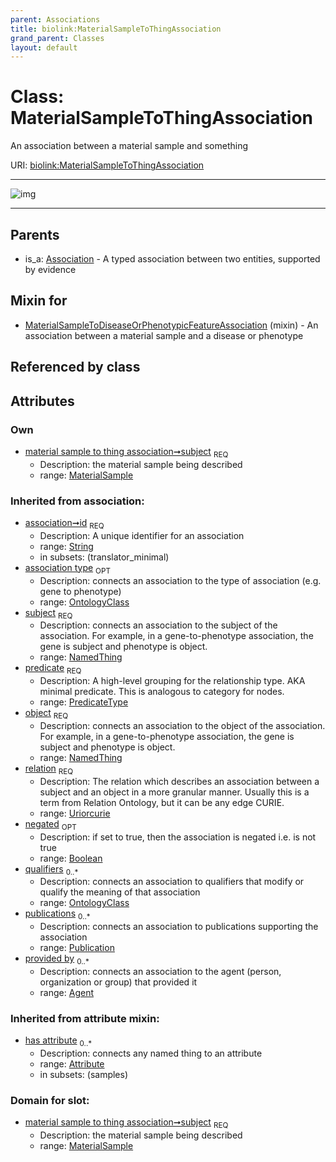 ```yaml
---
parent: Associations
title: biolink:MaterialSampleToThingAssociation
grand_parent: Classes
layout: default
---
```


# Class: MaterialSampleToThingAssociation


An association between a material sample and something

URI: [biolink:MaterialSampleToThingAssociation](https://w3id.org/biolink/vocab/MaterialSampleToThingAssociation)


---

![img](http://yuml.me/diagram/nofunky;dir:TB/class/[Publication],[OntologyClass],[NamedThing],[MaterialSample]%3Csubject%201..1-%20[MaterialSampleToThingAssociation%7Cid(i):string;predicate(i):predicate_type;relation(i):uriorcurie;negated(i):boolean%20%3F],[MaterialSampleToDiseaseOrPhenotypicFeatureAssociation]uses%20-.-%3E[MaterialSampleToThingAssociation],[Association]%5E-[MaterialSampleToThingAssociation],[MaterialSampleToDiseaseOrPhenotypicFeatureAssociation],[MaterialSample],[Attribute],[Association],[Agent])

---


## Parents

 *  is_a: [Association](Association.md) - A typed association between two entities, supported by evidence

## Mixin for

 * [MaterialSampleToDiseaseOrPhenotypicFeatureAssociation](MaterialSampleToDiseaseOrPhenotypicFeatureAssociation.md) (mixin)  - An association between a material sample and a disease or phenotype

## Referenced by class


## Attributes


### Own

 * [material sample to thing association➞subject](material_sample_to_thing_association_subject.md)  <sub>REQ</sub>
    * Description: the material sample being described
    * range: [MaterialSample](MaterialSample.md)

### Inherited from association:

 * [association➞id](association_id.md)  <sub>REQ</sub>
    * Description: A unique identifier for an association
    * range: [String](types/String.md)
    * in subsets: (translator_minimal)
 * [association type](association_type.md)  <sub>OPT</sub>
    * Description: connects an association to the type of association (e.g. gene to phenotype)
    * range: [OntologyClass](OntologyClass.md)
 * [subject](subject.md)  <sub>REQ</sub>
    * Description: connects an association to the subject of the association. For example, in a gene-to-phenotype association, the gene is subject and phenotype is object.
    * range: [NamedThing](NamedThing.md)
 * [predicate](predicate.md)  <sub>REQ</sub>
    * Description: A high-level grouping for the relationship type. AKA minimal predicate. This is analogous to category for nodes.
    * range: [PredicateType](types/PredicateType.md)
 * [object](object.md)  <sub>REQ</sub>
    * Description: connects an association to the object of the association. For example, in a gene-to-phenotype association, the gene is subject and phenotype is object.
    * range: [NamedThing](NamedThing.md)
 * [relation](relation.md)  <sub>REQ</sub>
    * Description: The relation which describes an association between a subject and an object in a more granular manner. Usually this is a term from Relation Ontology, but it can be any edge CURIE.
    * range: [Uriorcurie](types/Uriorcurie.md)
 * [negated](negated.md)  <sub>OPT</sub>
    * Description: if set to true, then the association is negated i.e. is not true
    * range: [Boolean](types/Boolean.md)
 * [qualifiers](qualifiers.md)  <sub>0..*</sub>
    * Description: connects an association to qualifiers that modify or qualify the meaning of that association
    * range: [OntologyClass](OntologyClass.md)
 * [publications](publications.md)  <sub>0..*</sub>
    * Description: connects an association to publications supporting the association
    * range: [Publication](Publication.md)
 * [provided by](provided_by.md)  <sub>0..*</sub>
    * Description: connects an association to the agent (person, organization or group) that provided it
    * range: [Agent](Agent.md)

### Inherited from attribute mixin:

 * [has attribute](has_attribute.md)  <sub>0..*</sub>
    * Description: connects any named thing to an attribute
    * range: [Attribute](Attribute.md)
    * in subsets: (samples)

### Domain for slot:

 * [material sample to thing association➞subject](material_sample_to_thing_association_subject.md)  <sub>REQ</sub>
    * Description: the material sample being described
    * range: [MaterialSample](MaterialSample.md)
